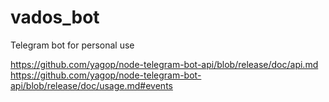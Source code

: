 # vados_bot
Telegram bot for personal use


https://github.com/yagop/node-telegram-bot-api/blob/release/doc/api.md
https://github.com/yagop/node-telegram-bot-api/blob/release/doc/usage.md#events
